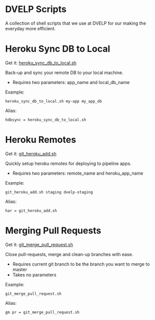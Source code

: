 # DVELP Scripts

A collection of shell scripts that we use at DVELP for our making the everyday more efficient.

# Heroku Sync DB to Local

Get it: [heroku\_sync_db_to_local.sh](https://github.com/DVELP/cookbook/blob/master/scripts/heroku_sync_db_to_local.sh)

Back-up and sync your remote DB to your local machine.

  * Requires two parameters: app_name and local_db_name

Example:
```
heroku_sync_db_to_local.sh my-app my_app_db
```

Alias:
```
hdbsync = heroku_sync_db_to_local.sh
```

# Heroku Remotes

Get it: [git\_heroku\_add.sh](https://github.com/DVELP/cookbook/blob/master/scripts/git_heroku_add.sh)

Quickly setup heroku remotes for deploying to pipeline apps.

  * Requires two parameters: remote_name and heroku_app_name

Example:
```
git_heroku_add.sh staging dvelp-staging
```

Alias:
```
har = git_heroku_add.sh
```

# Merging Pull Requests

Get it: [git\_merge\_pull\_request.sh](https://github.com/DVELP/cookbook/blob/master/scripts/git_merge_pull_request.sh)

Close pull-requests, merge and clean-up branches with ease.

  * Requires current git branch to be the branch you want to merge to master
  * Takes no parameters

Example:
```
git_merge_pull_request.sh
```

Alias:
```
gm pr = git_merge_pull_request.sh
```
